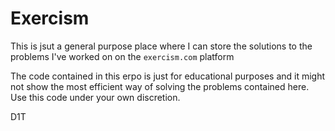 # Exercism

This is jsut a general purpose place where I can store the solutions to the problems I've worked on on the `exercism.com` platform

The code contained in this erpo is just for educational purposes and it might not show the most efficient way of solving the problems contained here. Use this code under your own discretion. 

D1T
